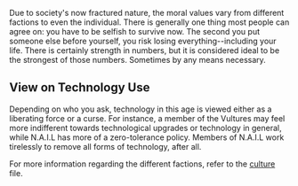 Due to society's now fractured nature, the moral values vary from different factions to even the individual. There is generally one thing most people can agree on: you have to be selfish to survive now. The second you put someone else before yourself, you risk losing everything--including your life. There is certainly strength in numbers, but it is considered ideal to be the strongest of those numbers. Sometimes by any means necessary.
## View on Technology Use ##
Depending on who you ask, technology in this age is viewed either as a liberating force or a curse. For instance, a member of the Vultures may feel more indifferent towards technological upgrades or technology in general, while N.A.I.L has more of a zero-tolerance policy. Members of N.A.I.L work tirelessly to remove all forms of technology, after all.

For more information regarding the different factions, refer to the [culture](<ZENITH Culture.md>) file.

